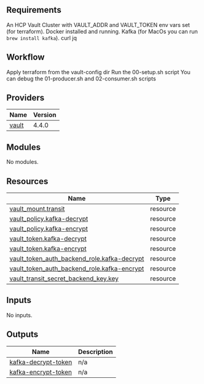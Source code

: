 ## Requirements

An HCP Vault Cluster with VAULT_ADDR and VAULT_TOKEN env vars set (for terraform).
Docker installed and running.
Kafka (for MacOs you can run `brew install kafka`).
curl
jq

## Workflow
Apply terraform from the vault-config dir
Run the 00-setup.sh script
You can debug the 01-producer.sh and 02-consumer.sh scripts

## Providers

| Name | Version |
|------|---------|
| <a name="provider_vault"></a> [vault](#provider\_vault) | 4.4.0 |

## Modules

No modules.

## Resources

| Name | Type |
|------|------|
| [vault_mount.transit](https://registry.terraform.io/providers/hashicorp/vault/latest/docs/resources/mount) | resource |
| [vault_policy.kafka-decrypt](https://registry.terraform.io/providers/hashicorp/vault/latest/docs/resources/policy) | resource |
| [vault_policy.kafka-encrypt](https://registry.terraform.io/providers/hashicorp/vault/latest/docs/resources/policy) | resource |
| [vault_token.kafka-decrypt](https://registry.terraform.io/providers/hashicorp/vault/latest/docs/resources/token) | resource |
| [vault_token.kafka-encrypt](https://registry.terraform.io/providers/hashicorp/vault/latest/docs/resources/token) | resource |
| [vault_token_auth_backend_role.kafka-decrypt](https://registry.terraform.io/providers/hashicorp/vault/latest/docs/resources/token_auth_backend_role) | resource |
| [vault_token_auth_backend_role.kafka-encrypt](https://registry.terraform.io/providers/hashicorp/vault/latest/docs/resources/token_auth_backend_role) | resource |
| [vault_transit_secret_backend_key.key](https://registry.terraform.io/providers/hashicorp/vault/latest/docs/resources/transit_secret_backend_key) | resource |

## Inputs

No inputs.

## Outputs

| Name | Description |
|------|-------------|
| <a name="output_kafka-decrypt-token"></a> [kafka-decrypt-token](#output\_kafka-decrypt-token) | n/a |
| <a name="output_kafka-encrypt-token"></a> [kafka-encrypt-token](#output\_kafka-encrypt-token) | n/a |
